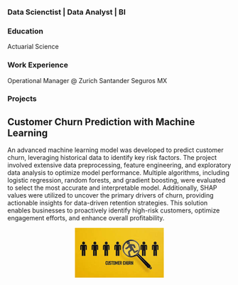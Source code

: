 ### Data Scienctist | Data Analyst | BI

### Education
Actuarial Science

### Work Experience
Operational Manager @ Zurich Santander Seguros MX

### Projects

## Customer Churn Prediction with Machine Learning

An advanced machine learning model was developed to predict customer churn, leveraging historical data to identify key risk factors. The project involved extensive data preprocessing, feature engineering, and exploratory data analysis to optimize model performance. Multiple algorithms, including logistic regression, random forests, and gradient boosting, were evaluated to select the most accurate and interpretable model. Additionally, SHAP values were utilized to uncover the primary drivers of churn, providing actionable insights for data-driven retention strategies. This solution enables businesses to proactively identify high-risk customers, optimize engagement efforts, and enhance overall profitability.

<p align="center">
  <img src="churn.jpg" alt="logo" width="200">
</p>
